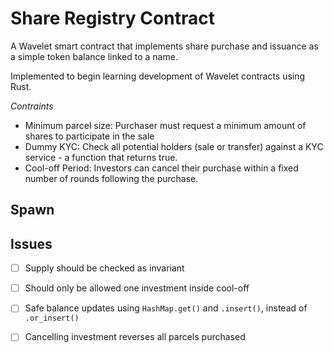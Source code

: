 # Share Registry Contract

A Wavelet smart contract that implements share purchase and issuance as
a simple token balance linked to a name.

Implemented to begin learning development of Wavelet contracts using Rust.

_Contraints_
 * Minimum parcel size: Purchaser must request a minimum amount of shares to
   participate in the sale
 * Dummy KYC:	Check all potential holders (sale or transfer) against a KYC
   service - a function that returns true.
 * Cool-off Period: Investors can cancel their purchase within a fixed number
   of rounds following the purchase.

## Spawn

## Issues
 - [ ] Supply should be checked as invariant
 - [ ] Should only be allowed one investment inside cool-off
 - [ ] Safe balance updates using `HashMap.get()` and `.insert()`, instead of `.or_insert()`
 - [ ] Cancelling investment reverses all parcels purchased

